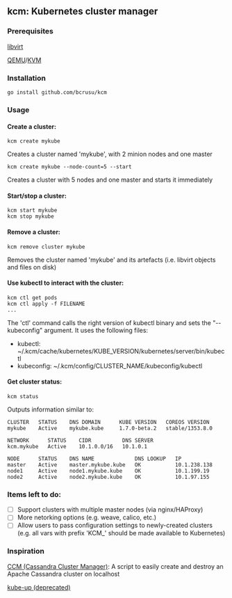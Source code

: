 ## kcm: Kubernetes cluster manager

### Prerequisites

[libvirt](https://libvirt.org)

[QEMU](http://www.qemu.org)/[KVM](https://www.linux-kvm.org/page/Main_Page)

### Installation

```
go install github.com/bcrusu/kcm
```

### Usage

#### Create a cluster:
```
kcm create mykube
```
Creates a cluster named 'mykube', with 2 minion nodes and one master

```
kcm create mykube --node-count=5 --start
```
Creates a cluster with 5 nodes and one master and starts it immediately

#### Start/stop a cluster:
```
kcm start mykube
kcm stop mykube
```

#### Remove a cluster:
```
kcm remove cluster mykube
```
Removes the cluster named 'mykube' and its artefacts (i.e. libvirt objects and files on disk)

#### Use kubectl to interact with the cluster:
```
kcm ctl get pods
kcm ctl apply -f FILENAME
...
```
The 'ctl' command calls the right version of kubectl binary and sets the "--kubeconfig" argument. It uses the following files:
* kubectl: ~/.kcm/cache/kubernetes/KUBE_VERSION/kubernetes/server/bin/kubectl 
* kubeconfig: ~/.kcm/config/CLUSTER_NAME/kubeconfig/kubectl

#### Get cluster status:
```
kcm status
```
Outputs information similar to:
```
CLUSTER   STATUS    DNS DOMAIN      KUBE VERSION   COREOS VERSION
mykube    Active    mykube.kube     1.7.0-beta.2   stable/1353.8.0

NETWORK      STATUS    CIDR          DNS SERVER
kcm.mykube   Active    10.1.0.0/16   10.1.0.1

NODE      STATUS    DNS NAME             DNS LOOKUP   IP
master    Active    master.mykube.kube   OK           10.1.238.138
node1     Active    node1.mykube.kube    OK           10.1.199.19
node2     Active    node2.mykube.kube    OK           10.1.97.155
```

### Items left to do:

- [ ] Support clusters with multiple master nodes (via nginx/HAProxy)
- [ ] More netorking options (e.g. weave, calico, etc.)
- [ ] Allow users to pass configuration settings to newly-created clusters (e.g. all vars with prefix 'KCM_' should be made available to Kubernetes)

### Inspiration

[CCM (Cassandra Cluster Manager)](https://github.com/pcmanus/ccm): A script to easily create and destroy an Apache Cassandra cluster on localhost

[kube-up (deprecated)](https://github.com/kubernetes/kubernetes/tree/master/cluster)
